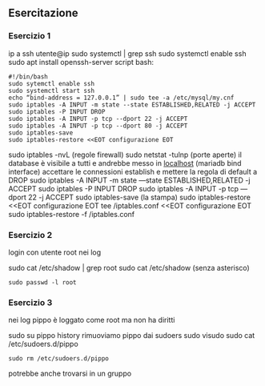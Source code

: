## Esercitazione
### Esercizio 1
ip a
ssh utente@ip
sudo systemctl | grep ssh
sudo systemctl enable ssh
sudo apt install openssh-server
script bash:
```
#!/bin/bash
sudo sytemctl enable ssh
sudo systemctl start ssh
echo “bind-address = 127.0.0.1” | sudo tee -a /etc/mysql/my.cnf
sudo iptables -A INPUT -m state --state ESTABLISHED,RELATED -j ACCEPT
sudo iptables -P INPUT DROP
sudo iptables -A INPUT -p tcp --dport 22 -j ACCEPT
sudo iptables -A INPUT -p tcp --dport 80 -j ACCEPT
sudo iptables-save
sudo iptables-restore <<EOT configurazione EOT
```
sudo iptables -nvL (regole firewall)
sudo netstat -tulnp (porte aperte)
il database è visibile a tutti e andrebbe messo in [localhost](http://localhost) (mariadb bind interface)
accettare le connessioni establish e mettere la regola di default a DROP
sudo iptables -A INPUT -m state —state ESTABLISHED,RELATED -j ACCEPT
sudo iptables -P INPUT DROP
sudo iptables -A INPUT -p tcp —dport 22 -j ACCEPT
sudo iptables-save (la stampa)
sudo iptables-restore <<EOT configurazione EOT
tee  /iptables.conf <<EOT configurazione EOT
sudo iptables-restore -f /iptables.conf

### Esercizio 2

login con utente root nei log

sudo cat /etc/shadow | grep root
sudo cat /etc/shadow (senza asterisco)
```
sudo passwd -l root
```

### Esercizio 3
nei log pippo è loggato come root ma non ha diritti

sudo su pippo
history
rimuoviamo pippo dai sudoers
sudo visudo
sudo cat /etc/sudoers.d/pippo
```
sudo rm /etc/sudoers.d/pippo
```
potrebbe anche trovarsi in un gruppo
